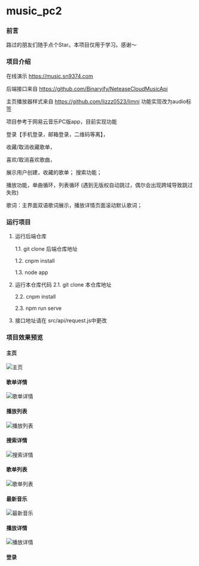 # music_pc2

### 前言

路过的朋友们随手点个Star。本项目仅用于学习。感谢～

### 项目介绍

在线演示 https://music.sn9374.com

后端接口来自 https://github.com/Binaryify/NeteaseCloudMusicApi

主页播放器样式来自 https://github.com/lizzz0523/limni   功能实现改为audio标签 

项目参考于网易云音乐PC版app，目前实现功能

 登录【手机登录，邮箱登录，二维码等离】，

收藏/取消收藏歌单，

喜欢/取消喜欢歌曲，

展示用户创建，收藏的歌单； 搜索功能；

播放功能，单曲循环，列表循环 (遇到无版权自动跳过，偶尔会出现跨域导致跳过失败)

歌词：主界面双语歌词展示，播放详情页面滚动默认歌词；

### 运行项目

1. 运行后端仓库

   1.1. git clone 后端仓库地址

   1.2. cnpm install

   1.3. node app

2. 运行本仓库代码 
   2.1. git clone 本仓库地址

   2.2. cnpm install

   2.3. npm run serve

3. 接口地址请在 src/api/request.js中更改

###  项目效果预览

#### 主页

![主页](https://gitee.com/mana9/img-folder/raw/master/music_pc2/home.jpg)

#### 歌单详情

![歌单详情](https://gitee.com/mana9/img-folder/raw/master/music_pc2/songListDetail.jpg)

#### 播放列表

![播放列表](https://gitee.com/mana9/img-folder/raw/master/music_pc2/playList.jpg)

#### 搜索详情

![搜索详情](https://gitee.com/mana9/img-folder/raw/master/music_pc2/searchList.jpg)

#### 歌单列表

![歌单列表](https://gitee.com/mana9/img-folder/raw/master/music_pc2/allSongList.jpg)

#### 最新音乐

![最新音乐](https://gitee.com/mana9/img-folder/raw/master/music_pc2/newSongList.jpg)

#### 播放详情

![播放详情](https://gitee.com/mana9/img-folder/raw/master/music_pc2/playDetail.jpg)

#### 登录